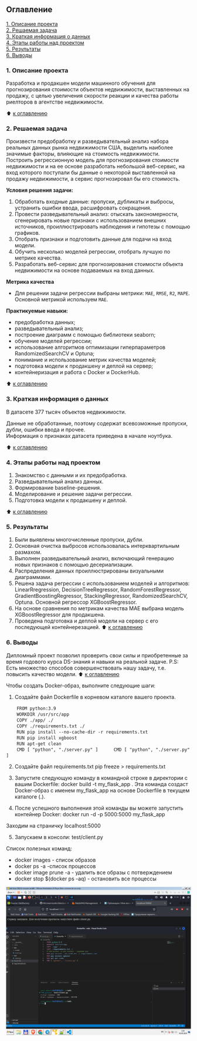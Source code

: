 ## Оглавление   

[1. Описание проекта](#1-%D0%BE%D0%BF%D0%B8%D1%81%D0%B0%D0%BD%D0%B8%D0%B5-%D0%BF%D1%80%D0%BE%D0%B5%D0%BA%D1%82%D0%B0)  
[2. Решаемая задача](#2-%D1%80%D0%B5%D1%88%D0%B0%D0%B5%D0%BC%D0%B0%D1%8F-%D0%B7%D0%B0%D0%B4%D0%B0%D1%87%D0%B0)  
[3. Краткая информация о данных](#3-%D0%BA%D1%80%D0%B0%D1%82%D0%BA%D0%B0%D1%8F-%D0%B8%D0%BD%D1%84%D0%BE%D1%80%D0%BC%D0%B0%D1%86%D0%B8%D1%8F-%D0%BE-%D0%B4%D0%B0%D0%BD%D0%BD%D1%8B%D1%85)  
[4. Этапы работы над проектом](#4-%D1%8D%D1%82%D0%B0%D0%BF%D1%8B-%D1%80%D0%B0%D0%B1%D0%BE%D1%82%D1%8B-%D0%BD%D0%B0%D0%B4-%D0%BF%D1%80%D0%BE%D0%B5%D0%BA%D1%82%D0%BE%D0%BC)  
[5. Результаты](#5-%D1%80%D0%B5%D0%B7%D1%83%D0%BB%D1%8C%D1%82%D0%B0%D1%82%D1%8B)  
[6. Выводы](#6-%D0%B2%D1%8B%D0%B2%D0%BE%D0%B4%D1%8B)  

### 1. Описание проекта    
Разработка и продакшен модели машинного обучения для прогнозирования стоимости объектов недвижимости, выставленных на продажу, с целью увеличения скорости реакции и качества работы риелторов в агентстве недвижимости.  

:arrow_up: [к оглавлению](#%D0%BE%D0%B3%D0%BB%D0%B0%D0%B2%D0%BB%D0%B5%D0%BD%D0%B8%D0%B5)


### 2. Решаемая задача    
Произвести предобработку и разведывательный анализ набора реальных данных рынка недвижимости США, выделить наиболее значимые факторы, влияющие на стоимость недвижимости.  
Построить регрессионную модель для прогнозирования стоимости недвижимости и на ее основе разработать небольшой веб-сервис, на вход которого поступали бы данные о некоторой выставленной на продажу недвижимости, а сервис прогнозировал бы его стоимость.  

**Условия решения задачи:**  
1. Обработать входные данные: пропуски, дубликаты и выбросы, устранить ошибки ввода, расшифровать сокращения.  
2. Провести разведывательный анализ: отыскать закономерности, сгенерировать новые признаки с использованием внешних источников, проиллюстрировать наблюдения и гипотезы с помощью графиков.  
3. Отобрать признаки и подготовить данные для подачи на вход модели.   
4. Обучить несколько моделей регрессии, отобрать лучшую по метрике качества.  
5. Разработать веб-сервис для прогнозирования стоимости объекта недвижимости на основе подаваемых на вход данных.  

**Метрика качества**     
- Для решении задачи регрессии выбраны метрики: `MAE`, `RMSE`, `R2`, `MAPE`.  Основной метрикой используем `MAE`.

**Практикуемые навыки:**     
- предобработка данных;  
- разведывательный анализ;  
- построение диаграмм с помощью библиотеки seaborn;  
- обучение моделей регрессии;  
- использование алгоритмов оптимизации гиперпараметров RandomizedSearchCV и Optuna;  
- понимание и использование метрик качества моделей;  
- подготовка модели к продакшену и деплой на сервер;  
- контейнеризация и работа с Docker и DockerHub.  

:arrow_up: [к оглавлению](#%D0%BE%D0%B3%D0%BB%D0%B0%D0%B2%D0%BB%D0%B5%D0%BD%D0%B8%D0%B5)


### 3. Краткая информация о данных  
В датасете 377 тысяч объектов недвижимости.

Данные не обработанные, поэтому содержат всевозможные пропуски, дубли, ошибки ввода и прочее.  
Информация о признаках датасета приведена в начале ноутбука.  
  
:arrow_up: [к оглавлению](#%D0%BE%D0%B3%D0%BB%D0%B0%D0%B2%D0%BB%D0%B5%D0%BD%D0%B8%D0%B5)


### 4. Этапы работы над проектом  
1. Знакомство с данными и их предобработка.  
2. Разведывательный анализ данных.  
3. Формирование baseline-решения.  
4. Моделирование и решение задачи регрессии.  
5. Подготовка модели к продакшену и деплой.  

:arrow_up: [к оглавлению](#%D0%BE%D0%B3%D0%BB%D0%B0%D0%B2%D0%BB%D0%B5%D0%BD%D0%B8%D0%B5)


### 5. Результаты  
1. Были выявлены многочисленные пропуски, дубли.
2. Основная очистка выбросов использовалась интерквартильным размахом.
3. Выполнен разведывательный анализ, включающий генерацию новых признаков с помощью десериализации.
4. Распределения данных проиллюстрированы визуальными диаграммами.
5. Решена задача регрессии с использованием моделей и алгоритмов: LinearRregression, DecisionTreeRegressor, RandomForestRegressor, GradientBoostingRegressor, StackingRegressor, RandomizedSearchCV, Optuna. Основной регрессор XGBoostRegressor. 
7. На основе сравнения по метрикам качества MAE выбрана модель XGBoostRegressor для продакшена.
8. Проведена подготовка и деплой модели на сервер с его последующей контейнерезацией.
:arrow_up: [к оглавлению](#%D0%BE%D0%B3%D0%BB%D0%B0%D0%B2%D0%BB%D0%B5%D0%BD%D0%B8%D0%B5)


### 6. Выводы  
Дипломный проект позволил проверить свои силы и приобретенные за время годового курса DS-знания и навыки на реальной задаче.
P.S: Есть множество способов совершенствовать нашу задачу, т.е. повысить качество модели.
:arrow_up: [к оглавлению](#%D0%BE%D0%B3%D0%BB%D0%B0%D0%B2%D0%BB%D0%B5%D0%BD%D0%B8%D0%B5)

Чтобы создать Docker-образ, выполните следующие шаги:
1. Создайте файл Dockerfile в корневом каталоге вашего проекта.
```
    FROM python:3.9
    WORKDIR /usr/src/app
    COPY ./app/ ./
    COPY ./requirements.txt ./
    RUN pip install --no-cache-dir -r requirements.txt
    RUN pip install xgboost
    RUN apt-get clean
    CMD [ "python", "./server.py" ]      CMD [ "python", "./server.py" ]
```

2. Создайте файл requirements.txt 
pip freeze > requirements.txt

3. Запустите следующую команду в командной строке в директории с вашим Dockerfile:
docker build -t my_flask_app .
Эта команда создаст Docker-образ с именем my_flask_app на основе Dockerfile в текущем каталоге (.).

4. После успешного выполнения этой команды вы можете запустить контейнер Docker: 
docker run -d -p 5000:5000 my_flask_app

Заходим на страничку localhost:5000

5. Запускаем в консоли:
    test/client.py


Список полезных команд:
- docker images - список образов
- docker ps -a  -список процессов
- docker image prune -a - удалить все образы с потверждением
- docker stop $(docker ps -aq) - остановить все процессы 

![](img/Docker_running.png)